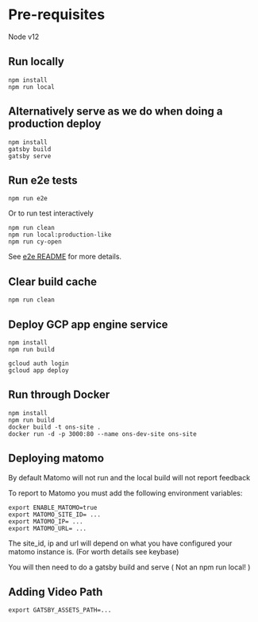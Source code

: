 # Pre-requisites

Node v12

## Run locally

    npm install
    npm run local

## Alternatively serve as we do when doing a production deploy

    npm install
    gatsby build
    gatsby serve

## Run e2e tests

    npm run e2e

Or to run test interactively

    npm run clean
    npm run local:production-like
    npm run cy-open

See [e2e README](cypress/CYPRESS_README.md) for more details.

## Clear build cache

    npm run clean

## Deploy GCP app engine service

    npm install
    npm run build

    gcloud auth login
    gcloud app deploy

## Run through Docker

    npm install
    npm run build
    docker build -t ons-site .
    docker run -d -p 3000:80 --name ons-dev-site ons-site

## Deploying matomo

By default Matomo will not run and the local build will not report feedback

To report to Matomo you must add the following environment variables:

    export ENABLE_MATOMO=true
    export MATOMO_SITE_ID= ...
    export MATOMO_IP= ...
    export MATOMO_URL= ...

The site_id, ip and url will depend on what you have configured your matomo instance is. (For worth details see keybase)

You will then need to do a gatsby build and serve ( Not an npm run local! )

## Adding Video Path

    export GATSBY_ASSETS_PATH=...
